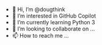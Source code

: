 - 👋 Hi, I’m @dougthink
- 👀 I’m interested in GitHub Copilot 
- 🌱 I’m currently learning Python 3
- 💞️ I’m looking to collaborate on ...
- 📫 How to reach me ...

<!---
dougthink/dougthink is a ✨ special ✨ repository because its `README.md` (this file) appears on your GitHub profile.
You can click the Preview link to take a look at your changes.
--->
